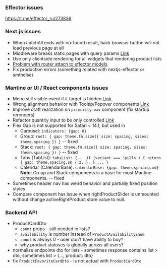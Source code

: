 ### Effector issues

https://t.me/effector_ru/273836

### Next.js issues

- When catchAll ends with no-found result, back browser button will not load previous page at all
- Middleware breaks static pages with query params [Link](https://github.com/vercel/next.js/issues/40498)
- Use only clientside rendering for all widgets that rendering product lists
- [Problem with router attach to effector models](https://leeward-trust-101.notion.site/Next-router-with-effector-5dace3de8585460691129b2136821a69)
- Fix production errors (something related with nextjs-effector or smthelse)

### Mantine or UI / React components issues

- Menu still visible event if it target is hidden [Link](https://github.com/mantinedev/mantine/issues/2535)
- Wrong alignment behavior with Tooltip/Popover components [Link](https://github.com/mantinedev/mantine/issues/2500)
- Improve draft realization on `prinority-nav` component (fix startup rerenders)
- Refactor quantity input to be only controlled [Link](https://github.com/mantinedev/mantine/discussions/2635#discussioncomment-3807954)
- Flex Gap is not supported for Safari < 14.1, but used in
  - Carousel: `indicators: {gap: 8}`
  - Group: `root: { gap: theme.fn.size({ size: spacing, sizes: theme.spacing }) }` -- fixed
  - Stack: `root: { gap: theme.fn.size({ size: spacing, sizes: theme.spacing }) }` -- fixed
  - Tabs (TabList): `tabsList: {... if (variant === 'pills') { return { gap: theme.spacing.sm / 2, }; } ... }`
  - Calendar (CalendarBase): `calendarBase: {gap: theme.spacing.md}`
    **Note**: Group and Stack components is a base for most Mantine components. -- fixed
- Sometimes header nav has weird behavior and partially fixed position styles
- Compare component has issue when rightProductSlider is unmounted without change activeRightProduct store value to null.

### Backend API

- ProductCardDto
  - `count` props - still needed in lists?
  - `availability` is number instead of `ProductAvailabilityEnum`
  - `count` is always 0 - user don't have ability to buy?
  - why product statuses is globally across all users?
- normalize endpoints dto for lists - sometimes response contains list > dto, sometimes list > {..., product: dto}
- fix `ProductFavoriteCardDto` - is not actual with `ProductCardDto`
